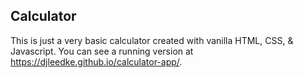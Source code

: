 ## Calculator
This is just a very basic calculator created with vanilla HTML, CSS, &amp; Javascript.  You can see a running version at https://djleedke.github.io/calculator-app/.   
